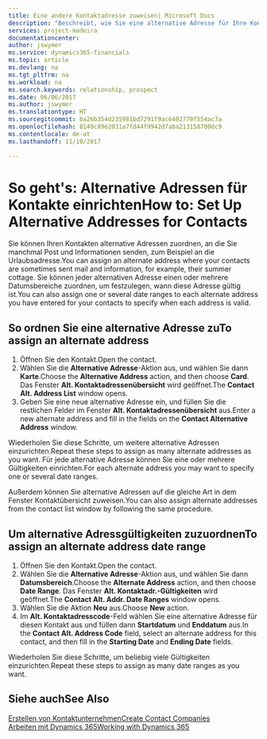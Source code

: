 ```yaml
---
title: Eine andere Kontaktadresse zuweisen| Microsoft Docs
description: "Beschreibt, wie Sie eine alternative Adresse für Ihre Kontakte zuweisen, an die Sie manchmal Informationen senden."
services: project-madeira
documentationcenter: 
author: jswymer
ms.service: dynamics365-financials
ms.topic: article
ms.devlang: na
ms.tgt_pltfrm: na
ms.workload: na
ms.search.keywords: relationship, prospect
ms.date: 06/06/2017
ms.author: jswymer
ms.translationtype: HT
ms.sourcegitcommit: ba26b354d235981bd7291f9ac6402779f554ac7a
ms.openlocfilehash: 8149c89e2031a7fd44f9942d7aba213158700dc9
ms.contentlocale: de-at
ms.lasthandoff: 11/10/2017

---
```

# <a name="how-to-set-up-alternative-addresses-for-contacts"></a><span data-ttu-id="f47b0-103">So geht's: Alternative Adressen für Kontakte einrichten</span><span class="sxs-lookup"><span data-stu-id="f47b0-103">How to: Set Up Alternative Addresses for Contacts</span></span>
<span data-ttu-id="f47b0-104">Sie können Ihren Kontakten alternative Adressen zuordnen, an die Sie manchmal Post und Informationen senden, zum Beispiel an die Urlaubsadresse.</span><span class="sxs-lookup"><span data-stu-id="f47b0-104">You can assign an alternate address where your contacts are sometimes sent mail and information, for example, their summer cottage.</span></span> <span data-ttu-id="f47b0-105">Sie können jeder alternativen Adresse einen oder mehrere Datumsbereiche zuordnen, um festzulegen, wann diese Adresse gültig ist.</span><span class="sxs-lookup"><span data-stu-id="f47b0-105">You can also assign one or several date ranges to each alternate address you have entered for your contacts to specify when each address is valid.</span></span>

## <a name="to-assign-an-alternate-address"></a><span data-ttu-id="f47b0-106">So ordnen Sie eine alternative Adresse zu</span><span class="sxs-lookup"><span data-stu-id="f47b0-106">To assign an alternate address</span></span>
1. <span data-ttu-id="f47b0-107">Öffnen Sie den Kontakt.</span><span class="sxs-lookup"><span data-stu-id="f47b0-107">Open the contact.</span></span>
2. <span data-ttu-id="f47b0-108">Wählen Sie die **Alternative Adresse**-Aktion aus, und wählen Sie dann **Karte**.</span><span class="sxs-lookup"><span data-stu-id="f47b0-108">Choose the **Alternative Address** action, and then choose **Card**.</span></span> <span data-ttu-id="f47b0-109">Das Fenster **Alt. Kontaktadressenübersicht** wird geöffnet.</span><span class="sxs-lookup"><span data-stu-id="f47b0-109">The **Contact Alt. Address List** window opens.</span></span>
3. <span data-ttu-id="f47b0-110">Geben Sie eine neue alternative Adresse ein, und füllen Sie die restlichen Felder im Fenster **Alt. Kontaktadressenübersicht** aus.</span><span class="sxs-lookup"><span data-stu-id="f47b0-110">Enter a new alternate address and fill in the fields on the **Contact Alternative Address** window.</span></span>

<span data-ttu-id="f47b0-111">Wiederholen Sie diese Schritte, um weitere alternative Adressen einzurichten.</span><span class="sxs-lookup"><span data-stu-id="f47b0-111">Repeat these steps to assign as many alternate addresses as you want.</span></span> <span data-ttu-id="f47b0-112">Für jede alternative Adresse können Sie eine oder mehrere Gültigkeiten einrichten.</span><span class="sxs-lookup"><span data-stu-id="f47b0-112">For each alternate address you may want to specify one or several date ranges.</span></span>

<span data-ttu-id="f47b0-113">Außerdem können Sie alternative Adressen auf die gleiche Art in dem Fenster Kontaktübersicht zuweisen.</span><span class="sxs-lookup"><span data-stu-id="f47b0-113">You can also assign alternate addresses from the contact list window by following the same procedure.</span></span>

## <a name="to-assign-an-alternate-address-date-range"></a><span data-ttu-id="f47b0-114">Um alternative Adressgültigkeiten zuzuordnen</span><span class="sxs-lookup"><span data-stu-id="f47b0-114">To assign an alternate address date range</span></span>
1. <span data-ttu-id="f47b0-115">Öffnen Sie den Kontakt.</span><span class="sxs-lookup"><span data-stu-id="f47b0-115">Open the contact.</span></span>
2. <span data-ttu-id="f47b0-116">Wählen Sie die **Alternative Adresse**-Aktion aus, und wählen Sie dann **Datumsbereich**.</span><span class="sxs-lookup"><span data-stu-id="f47b0-116">Choose the **Alternate Address** action, and then choose **Date Range**.</span></span> <span data-ttu-id="f47b0-117">Das Fenster **Alt. Kontaktadr.-Gültigkeiten** wird geöffnet.</span><span class="sxs-lookup"><span data-stu-id="f47b0-117">The **Contact Alt. Addr. Date Ranges** window opens.</span></span>
3. <span data-ttu-id="f47b0-118">Wählen Sie die Aktion **Neu** aus.</span><span class="sxs-lookup"><span data-stu-id="f47b0-118">Choose **New** action.</span></span>
4. <span data-ttu-id="f47b0-119">Im **Alt. Kontaktadresscode**-Feld wählen Sie eine alternative Adresse für diesen Kontakt aus und füllen dann **Startdatum** und **Enddatum** aus.</span><span class="sxs-lookup"><span data-stu-id="f47b0-119">In the **Contact Alt. Address Code** field, select an alternate address for this contact, and then fill in the **Starting Date** and **Ending Date** fields.</span></span>

<span data-ttu-id="f47b0-120">Wiederholen Sie diese Schritte, um beliebig viele Gültigkeiten einzurichten.</span><span class="sxs-lookup"><span data-stu-id="f47b0-120">Repeat these steps to assign as many date ranges as you want.</span></span>

## <a name="see-also"></a><span data-ttu-id="f47b0-121">Siehe auch</span><span class="sxs-lookup"><span data-stu-id="f47b0-121">See Also</span></span>
[<span data-ttu-id="f47b0-122">Erstellen von Kontaktunternehmen</span><span class="sxs-lookup"><span data-stu-id="f47b0-122">Create Contact Companies</span></span>](marketing-create-contact-companies.md)  
[<span data-ttu-id="f47b0-123">Arbeiten mit Dynamics 365</span><span class="sxs-lookup"><span data-stu-id="f47b0-123">Working with Dynamics 365</span></span>](ui-work-product.md)

